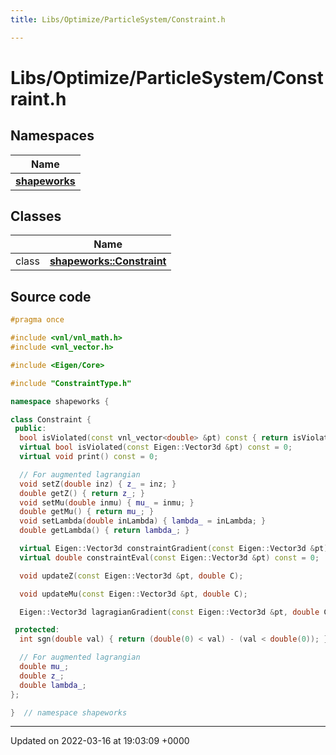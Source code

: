 ```yaml
---
title: Libs/Optimize/ParticleSystem/Constraint.h

---
```


# Libs/Optimize/ParticleSystem/Constraint.h



## Namespaces

| Name           |
| -------------- |
| **[shapeworks](../Namespaces/namespaceshapeworks.md)**  |

## Classes

|                | Name           |
| -------------- | -------------- |
| class | **[shapeworks::Constraint](../Classes/classshapeworks_1_1Constraint.md)**  |




## Source code

```cpp
#pragma once

#include <vnl/vnl_math.h>
#include <vnl_vector.h>

#include <Eigen/Core>

#include "ConstraintType.h"

namespace shapeworks {

class Constraint {
 public:
  bool isViolated(const vnl_vector<double> &pt) const { return isViolated(Eigen::Vector3d(pt[0], pt[1], pt[2])); }
  virtual bool isViolated(const Eigen::Vector3d &pt) const = 0;
  virtual void print() const = 0;

  // For augmented lagrangian
  void setZ(double inz) { z_ = inz; }
  double getZ() { return z_; }
  void setMu(double inmu) { mu_ = inmu; }
  double getMu() { return mu_; }
  void setLambda(double inLambda) { lambda_ = inLambda; }
  double getLambda() { return lambda_; }

  virtual Eigen::Vector3d constraintGradient(const Eigen::Vector3d &pt) const = 0;
  virtual double constraintEval(const Eigen::Vector3d &pt) const = 0;

  void updateZ(const Eigen::Vector3d &pt, double C);

  void updateMu(const Eigen::Vector3d &pt, double C);

  Eigen::Vector3d lagragianGradient(const Eigen::Vector3d &pt, double C) const;

 protected:
  int sgn(double val) { return (double(0) < val) - (val < double(0)); }

  // For augmented lagrangian
  double mu_;
  double z_;
  double lambda_;
};

}  // namespace shapeworks
```


-------------------------------

Updated on 2022-03-16 at 19:03:09 +0000
